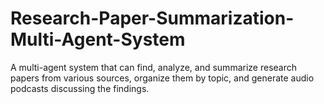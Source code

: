 # Research-Paper-Summarization-Multi-Agent-System
A multi-agent system that can find, analyze, and summarize research papers from various sources, organize them by topic, and generate audio podcasts discussing the findings.
